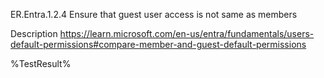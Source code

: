 ER.Entra.1.2.4 Ensure that guest user access is not same as members

Description
https://learn.microsoft.com/en-us/entra/fundamentals/users-default-permissions#compare-member-and-guest-default-permissions

<!--- Results --->
%TestResult%